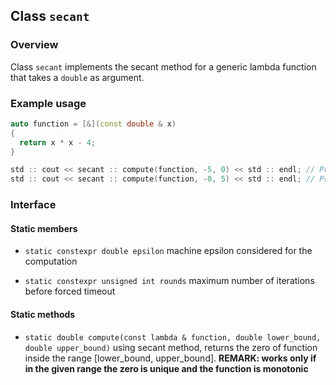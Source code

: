 ## Class `secant`

### Overview

Class `secant` implements the secant method for a generic lambda function that takes a `double` as argument.

### Example usage

```c++
auto function = [&](const double & x)
{
  return x * x - 4;
}

std :: cout << secant :: compute(function, -5, 0) << std :: endl; // Prints -2
std :: cout << secant :: compute(function, -0, 5) << std :: endl; // Prints 2
```

### Interface

#### Static members

 * `static constexpr double epsilon`
    machine epsilon considered for the computation

 * `static constexpr unsigned int rounds`
    maximum number of iterations before forced timeout

#### Static methods

 * `static double compute(const lambda & function, double lower_bound, double upper_bound)`
    using secant method, returns the zero of function inside the range [lower_bound, upper_bound].
    **REMARK: works only if in the given range the zero is unique and the function is monotonic**
